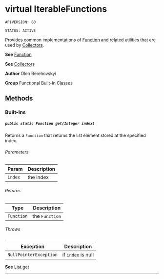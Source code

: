 # virtual IterableFunctions

`APIVERSION: 60`

`STATUS: ACTIVE`

Provides common implementations of [Function](/docs/Functional-Abstract-Classes/Function.md)
and related utilities that are used by [Collectors](/docs/Functional-Built-In-Classes/Collectors.md).


**See** [Function](/docs/Functional-Abstract-Classes/Function.md)


**See** [Collectors](/docs/Functional-Built-In-Classes/Collectors.md)


**Author** Oleh Berehovskyi


**Group** Functional Built-In Classes

## Methods
### Built-Ins
##### `public static Function get(Integer index)`

Returns a `Function` that returns the list element stored at the specified index.

###### Parameters

|Param|Description|
|---|---|
|`index`|the index|

###### Returns

|Type|Description|
|---|---|
|`Function`|the `Function`|

###### Throws

|Exception|Description|
|---|---|
|`NullPointerException`|if `index` is null|


**See** [List.get](List.get)

---
